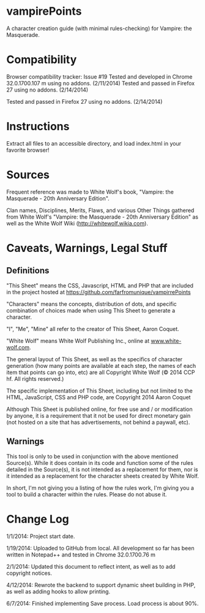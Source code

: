 vampirePoints
==============

A character creation guide (with minimal rules-checking) for Vampire: the Masquerade.

Compatibility
==============
Browser compatibility tracker: Issue #19
Tested and developed in Chrome 32.0.1700.107 m using no addons. (2/11/2014)
Tested and passed in Firefox 27 using no addons. (2/14/2014)

Tested and passed in Firefox 27 using no addons. (2/14/2014)

Instructions
============
Extract all files to an accessible directory, and load index.html in your favorite browser!

Sources
=======
Frequent reference was made to White Wolf's book, "Vampire: the Masquerade - 20th Anniversary Edition".

Clan names, Disciplines, Merits, Flaws, and various Other Things gathered from White Wolf's "Vampire: the Masquerade - 20th Anniversary Edition" as well as 
the White Wolf Wiki (http://whitewolf.wikia.com).

Caveats, Warnings, Legal Stuff
==============================
Definitions
-----------
"This Sheet" means the CSS, Javascript, HTML and PHP that are included in the project hosted at https://github.com/farfromunique/vampirrePoints

"Characters" means the concepts, distribution of dots, and specific combination of choices made when using This Sheet to generate a character.

"I", "Me", "Mine" all refer to the creator of This Sheet, Aaron Coquet.

"White Wolf" means White Wolf Publishing Inc., online at www.white-wolf.com.

The general layout of This Sheet, as well as the specifics of character generation (how many points are available at each step, the names of each item that points can go into, etc)
are all Copyright White Wolf (© 2014 CCP hf. All rights reserved.)

The specific implementation of This Sheet, including but not limited to the HTML, JavaScript, CSS and PHP code, are Copyright 2014 Aaron Coquet

Although This Sheet is published online, for free use and / or modification by anyone, it is a requirement that it not be used for direct monetary gain 
(not hosted on a site that has advertisements, not behind a paywall, etc).

Warnings
--------
This tool is only to be used in conjunction with the above mentioned Source(s). 
While it does contain in its code and function some of the rules detailed in the Source(s), it is not intended as a replacement for them, nor is it intended as a replacement
for the character sheets created by White Wolf.

In short, I'm not giving you a listing of how the rules work, I'm giving you a tool to build a character within the rules. Please do not abuse it.

Change Log
==========
1/1/2014: Project start date.

1/19/2014: Uploaded to GitHub from local. All development so far has been written in Notepad++ and tested in Chrome 32.0.1700.76 m

2/1/2014: Updated this document to reflect intent, as well as to add copyright notices.

4/12/2014: Rewrote the backend to support dynamic sheet building in PHP, as well as adding hooks to allow printing.

6/7/2014: Finished implementing Save process. Load process is about 90%.
